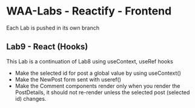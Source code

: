 # WAA-Labs - Reactify - Frontend

Each Lab is pushed in its own branch

## Lab9 - React (Hooks)

This Lab is a continuation of Lab8 using useContext, useRef hooks

- Make the selected id for post a global value by using useContext()
- Make the NewPost form sent with useref()
- Make the Comment components render only when you render the PostDetails, it should not re-render unless the selected post (selected id) changes.